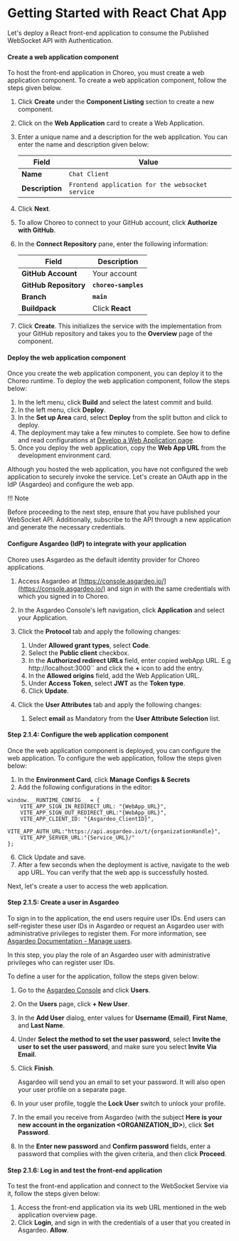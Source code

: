 # Getting Started with React Chat App

Let's deploy a React front-end application to consume the Published WebSocket API with Authentication.

#### Create a web application component

To host the front-end application in Choreo, you must create a web application component. To create a web application component, follow the steps given below.

1. Click **Create** under the **Component Listing** section to create a new component.
2. Click on the **Web Application** card to create a Web Application.
3. Enter a unique name and a description for the web application. You can enter the name and description given below:

    | **Field**       | **Value**                                        |
    |-----------------|--------------------------------------------------|
    | **Name**        | `Chat Client`                                    |
    | **Description** | `Frontend application for the websocket service` |

5. Click **Next**.
6. To allow Choreo to connect to your GitHub account, click **Authorize with GitHub**.
7. In the **Connect Repository** pane, enter the following information:

    | **Field**             | **Description**                               |
    |-----------------------|-----------------------------------------------|
    | **GitHub Account**    | Your account                                  |
    | **GitHub Repository** | **`choreo-samples`**                          |
    | **Branch**            | **`main`**                                    |
    | **Buildpack**         | Click **React**                               |

9. Click **Create**. This initializes the service with the implementation from your GitHub repository and takes you to the **Overview** page of the component.

#### Deploy the web application component

Once you create the web application component, you can deploy it to the Choreo runtime. To deploy the web application component, follow the steps below:

1. In the left menu, click **Build** and select the latest commit and build.
1. In the left menu, click **Deploy**.
2. In the **Set up Area** card, select **Deploy** from the split button and click to deploy. 
3. The deployment may take a few minutes to complete. See how to define and read configurations at [Develop a Web Application page](https://wso2.com/choreo/docs/develop-components/develop-a-web-application/#creating-a-web-application).
4. Once you deploy the web application, copy the **Web App URL** from the development environment card.


Although you hosted the web application, you have not configured the web application to securely invoke the service. Let's create an OAuth app in the IdP (Asgardeo) and configure the web app.

!!! Note

Before proceeding to the next step, ensure that you have published your WebSocket API. Additionally, subscribe to the API through a new application and generate the necessary credentials.

#### Configure Asgardeo (IdP) to integrate with your application

Choreo uses Asgardeo as the default identity provider for Choreo applications.

1. Access Asgardeo at [https://console.asgardeo.io/](https://console.asgardeo.io/) and sign in with the same credentials with which you signed in to Choreo.
2. In the Asgardeo Console's left navigation, click **Application** and select your Application.
4. Click the **Protocol** tab and apply the following changes:

    1. Under **Allowed grant types**, select **Code**.
    2. Select the **Public client** checkbox.
    3. In the **Authorized redirect URLs** field, enter copied webApp URL. E.g http://localhost:3000`` and click the **+** icon to add the entry.
    4. In the **Allowed origins** field, add the Web Application URL.
    6. Under **Access Token**, select **JWT** as the **Token type**.
    7. Click **Update**.
5. Click the **User Attributes** tab and apply the following changes:
    1. Select **email** as Mandatory from the **User Attribute Selection** list.

#### Step 2.1.4: Configure the web application component

Once the web application component is deployed, you can configure the web application. To configure the web application, follow the steps given below:

1. In the **Environment Card**, click **Manage Configs & Secrets**
2. Add the following configurations in the editor:
```
window.__RUNTIME_CONFIG__ = {
    VITE_APP_SIGN_IN_REDIRECT_URL: "{WebApp_URL}",
    VITE_APP_SIGN_OUT_REDIRECT_URL:"{WebApp_URL}",
    VITE_APP_CLIENT_ID: "{Asgardeo_ClientID}",
    VITE_APP_AUTH_URL:"https://api.asgardeo.io/t/{organizationHandle}",
    VITE_APP_SERVER_URL:"{Service_URL}/"
};
```

6. Click Update and save.
5. After a few seconds when the deployment is active, navigate to the web app URL. You can verify that the web app is successfully hosted.

Next, let's create a user to access the web application.

#### Step 2.1.5: Create a user in Asgardeo

To sign in to the application, the end users require user IDs. End users can self-register these user IDs in Asgardeo or request an Asgardeo user with administrative privileges to register them. For more information, see [Asgardeo Documentation - Manage users](https://wso2.com/asgardeo/docs/guides/users/manage-customers/#onboard-a-user).

In this step, you play the role of an Asgardeo user with administrative privileges who can register user IDs.

To define a user for the application, follow the steps given below:

1. Go to the [Asgardeo Console](https://console.asgardeo.io/) and click **Users**.
2. On the **Users** page, click **+ New User**.
3. In the **Add User** dialog, enter values for **Username (Email)**, **First Name**, and **Last Name**.
4. Under **Select the method to set the user password**, select **Invite the user to set the user password**, and make sure you select **Invite Via Email**.

5. Click **Finish**.

    Asgardeo will send you an email to set your password.  It will also open your user profile on a separate page.

6. In your user profile, toggle the **Lock User** switch to unlock your profile.
7. In the email you receive from Asgardeo (with the subject **Here is your new account in the organization <ORGANIZATION_ID>**), click **Set Password**.
8. In the **Enter new password** and **Confirm password** fields, enter a password that complies with the given criteria, and then click **Proceed**.

#### Step 2.1.6: Log in and test the front-end application

To test the front-end application and connect to the WebSocket Servixe via it, follow the steps given below:

1. Access the front-end application via its web URL mentioned in the web application overview page.
2. Click **Login**, and sign in with the credentials of a user that you created in Asgardeo.
**Allow**.
